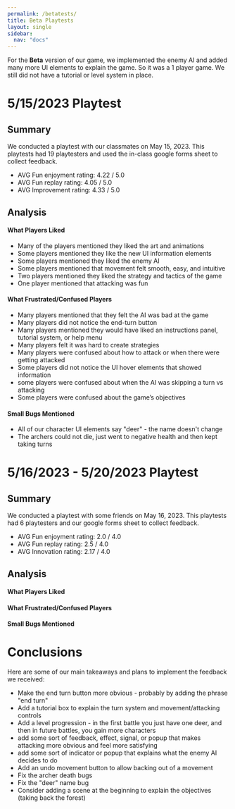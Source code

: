 ```yaml
---
permalink: /betatests/
title: Beta Playtests
layout: single
sidebar: 
  nav: "docs"
---
```


For the **Beta** version of our game, we implemented the enemy AI and added many more UI elements to explain the game. 
So it was a 1 player game. We still did not have a tutorial or level system in place.

# 5/15/2023 Playtest
## Summary
We conducted a playtest with our classmates on May 15, 2023. This playtests had 19 playtesters and used the in-class google forms sheet to collect feedback.
- AVG Fun enjoyment rating: 4.22 / 5.0
- AVG Fun replay rating: 4.05 / 5.0
- AVG Improvement rating: 4.33 / 5.0

## Analysis
#### What Players Liked
- Many of the players mentioned they liked the art and animations
- Some players mentioned they like the new UI information elements
- Some players mentioned they liked the enemy AI
- Some players mentioned that movement felt smooth, easy, and intuitive
- Two players mentioned they liked the strategy and tactics of the game
- One player mentioned that attacking was fun 

#### What Frustrated/Confused Players
- Many players mentioned that they felt the AI was bad at the game
- Many players did not notice the end-turn button
- Many players mentioned they would have liked an instructions panel, tutorial system, or help menu
- Many players felt it was hard to create strategies 
- Many players were confused about how to attack or when there were getting attacked
- Some players did not notice the UI hover elements that showed information
- some players were confused about when the AI was skipping a turn vs attacking
- Some players were confused about the game’s objectives


#### Small Bugs Mentioned
- All of our character UI elements say "deer" - the name doesn't change 
- The archers could not die, just went to negative health and then kept taking turns
 
 
# 5/16/2023 - 5/20/2023 Playtest
## Summary
We conducted a playtest with some friends on May 16, 2023. This playtests had 6 playtesters and our google forms sheet to collect feedback.
- AVG Fun enjoyment rating: 2.0 / 4.0
- AVG Fun replay rating: 2.5 / 4.0
- AVG Innovation rating: 2.17 / 4.0

## Analysis
#### What Players Liked


#### What Frustrated/Confused Players



#### Small Bugs Mentioned

 
 
# Conclusions
Here are some of our main takeaways and plans to implement the feedback we received:
- Make the end turn button more obvious - probably by adding the phrase "end turn" 
- Add a tutorial box to explain the turn system and movement/attacking controls
- Add a level progression - in the first battle you just have one deer, and then in future battles, you gain more characters 
- add some sort of feedback, effect, signal, or popup that makes attacking more obvious and feel more satisfying 
- add some sort of indicator or popup that explains what the enemy AI decides to do
- Add an undo movement button to allow backing out of a movement
- Fix the archer death bugs
- Fix the "deer" name bug
- Consider adding a scene at the beginning to explain the objectives (taking back the forest) 
